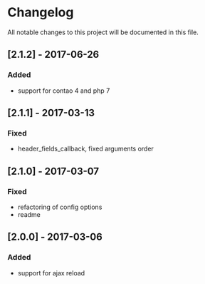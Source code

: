 # Changelog
All notable changes to this project will be documented in this file.

## [2.1.2] - 2017-06-26

### Added
- support for contao 4 and php 7

## [2.1.1] - 2017-03-13

### Fixed
- header_fields_callback, fixed arguments order

## [2.1.0] - 2017-03-07

### Fixed
- refactoring of config options
- readme

## [2.0.0] - 2017-03-06

### Added
- support for ajax reload
